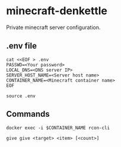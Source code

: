 # minecraft-denkettle

Private minecraft server configuration.

## .env file

```shell
cat <<EOF > .env
PASSWD=<Your password>
LOCAL_DNS=<DNS server IP>
SERVER_HOST_NAME=<Server host name>
CONTAINER_NAME=<Minecraft container name>
EOF
```

```shell
source .env
```

## Commands

```shell
docker exec -i $CONTAINER_NAME rcon-cli
```

```shell
give give <target> <item> [<count>]
```
